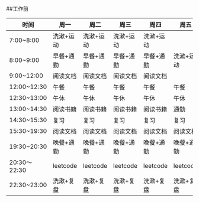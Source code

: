 ##工作前

时间|周一|周二|周三|周四|周五|周六|周天
---|---|---|---|---|---|---|---|
7:00~8:00|洗漱+运动|洗漱+运动|洗漱+运动|洗漱+运动| |洗漱+运动|洗漱+运动
8:00~9:00|早餐+通勤|早餐+通勤|早餐+通勤|早餐+通勤|洗漱+运动|早餐+通勤|早餐+通勤
9:00~12:00|阅读文档|阅读文档|阅读文档|阅读文档| |阅读文档|阅读文档
12:00~12:30|午餐|午餐|午餐|午餐|午餐|午餐|午餐
12:30~13:00|午休|午休|午休|午休|午休|午休|午休
13:00~14:30|阅读书籍|阅读书籍|阅读书籍|阅读书籍|通勤|阅读书籍|阅读书籍
14:30~15:30|复习|复习|复习|复习|复习|复习|复习
15:30~19:30|阅读文档|阅读文档|阅读文档|阅读文档|阅读文档|阅读文档|阅读文档
19:30~20:30|晚餐+通勤|晚餐+通勤|晚餐+通勤|晚餐+通勤|晚餐+通勤|晚餐+通勤|晚餐+通勤
20:30～22:30|leetcode|leetcode|leetcode|leetcode|leetcode|leetcode|leetcode
22:30~23:00|洗漱+复盘|洗漱+复盘|洗漱+复盘|洗漱+复盘|洗漱+复盘|洗漱+复盘|洗漱+复盘
